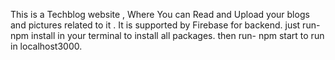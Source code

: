 This is a Techblog website , Where You can Read and Upload your blogs and pictures related to it .
It is supported by Firebase for backend.
just run- npm install in your terminal to install all packages.
then run- npm start to run in localhost3000. 
